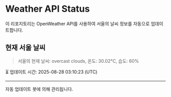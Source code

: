
# Weather API Status

이 리포지토리는 OpenWeather API를 사용하여 서울의 날씨 정보를 자동으로 업데이트합니다.

## 현재 서울 날씨
> 서울의 현재 날씨: overcast clouds, 온도: 30.02°C, 습도: 60%

⏳ 업데이트 시간: 2025-08-28 03:10:23 (UTC)

---
자동 업데이트 봇에 의해 관리됩니다.
